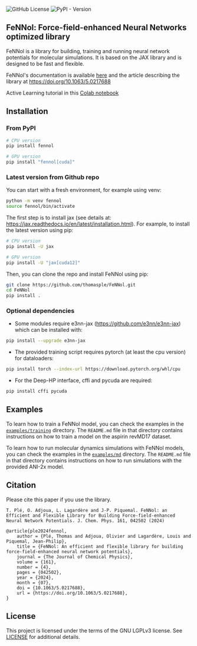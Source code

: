 ![GitHub License](https://img.shields.io/github/license/thomasple/FeNNol)
![PyPI - Version](https://img.shields.io/pypi/v/FeNNol?link=https%3A%2F%2Fpypi.org%2Fproject%2FFeNNol%2F)


## FeNNol: Force-field-enhanced Neural Networks optimized library
FeNNol is a library for building, training and running neural network potentials for molecular simulations. It is based on the JAX library and is designed to be fast and flexible.

FeNNol's documentation is available [here](https://thomasple.github.io/FeNNol/) and the article describing the library at https://doi.org/10.1063/5.0217688

Active Learning tutorial in this [Colab notebook](https://colab.research.google.com/drive/1Z3G_jVSF60_nbDdJwbgyLdJBHTYuQ5nL?usp=sharing)

## Installation
### From PyPI
```bash
# CPU version
pip install fennol

# GPU version
pip install "fennol[cuda]"
```

### Latest version from Github repo
You can start with a fresh environment, for example using venv:
```bash
python -m venv fennol
source fennol/bin/activate
```

The first step is to install jax (see details at: https://jax.readthedocs.io/en/latest/installation.html). For example, to install the latest version using pip:
```bash
# CPU version
pip install -U jax

# GPU version
pip install -U "jax[cuda12]"
```

Then, you can clone the repo and install FeNNol using pip:
```bash
git clone https://github.com/thomasple/FeNNol.git
cd FeNNol
pip install .
```

### Optional dependencies
- Some modules require e3nn-jax (https://github.com/e3nn/e3nn-jax) which can be installed with:
```bash
pip install --upgrade e3nn-jax
```
- The provided training script requires pytorch (at least the cpu version) for dataloaders:
```bash
pip install torch --index-url https://download.pytorch.org/whl/cpu
```
- For the Deep-HP interface, cffi and pycuda are required:
```bash
pip install cffi pycuda
```

## Examples
To learn how to train a FeNNol model, you can check the examples in the [`examples/training`](https://github.com/thomasple/FeNNol/tree/main/examples/training) directory. The `README.md` file in that directory contains instructions on how to train a model on the aspirin revMD17 dataset.

To learn how to run molecular dynamics simulations with FeNNol models, you can check the examples in the [`examples/md`](https://github.com/thomasple/FeNNol/tree/main/examples/md) directory. The `README.md` file in that directory contains instructions on how to run simulations with the provided ANI-2x model.


## Citation

Please cite this paper if you use the library.
```
T. Plé, O. Adjoua, L. Lagardère and J-P. Piquemal. FeNNol: an Efficient and Flexible Library for Building Force-field-enhanced Neural Network Potentials. J. Chem. Phys. 161, 042502 (2024)
```

```
@article{ple2024fennol,
    author = {Plé, Thomas and Adjoua, Olivier and Lagardère, Louis and Piquemal, Jean-Philip},
    title = {FeNNol: An efficient and flexible library for building force-field-enhanced neural network potentials},
    journal = {The Journal of Chemical Physics},
    volume = {161},
    number = {4},
    pages = {042502},
    year = {2024},
    month = {07},
    doi = {10.1063/5.0217688},
    url = {https://doi.org/10.1063/5.0217688},
}

```

## License

This project is licensed under the terms of the GNU LGPLv3 license. See [LICENSE](https://github.com/thomasple/FeNNol/blob/main/LICENSE) for additional details.
